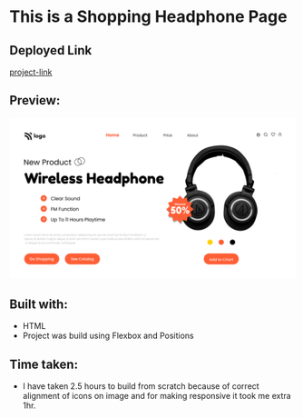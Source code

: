 
# This is a Shopping Headphone Page

## Deployed Link

[project-link](https://phani-sai-project-07.netlify.app/)

## Preview:

![Desktop view](./7.png)

## Built with:

- HTML
- Project was build using Flexbox and Positions


## Time taken:

- I have taken 2.5 hours to build from scratch because of correct alignment of icons on image and for making responsive it took me extra 1hr.




